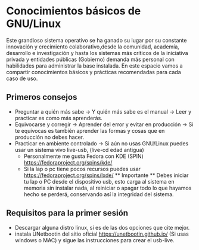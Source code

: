# Conocimientos básicos de GNU/Linux
Este grandioso sistema operativo se ha ganado su lugar por su constante innovación y crecimiento colaborativo,desde la comunidad, academía, desarrollo e investigación y hasta los sistemas más críticos de la iniciativa privada y entidades públicas (Gobierno) demanda más personal con habilidades para administrar la base instalada. En este espacio vamos a compartir conocimientos básicos y prácticas recomendadas para cada caso de uso. 
## Primeros consejos
- Preguntar a quién más sabe -> Y quién más sabe es el manual -> Leer y practicar es como más aprenderás.
- Equivocarse y corregir -> Aprender del error y evitar en producción -> Si te equivocas es también aprender las formas y cosas que en producción no debes hacer.
- Practicar en ambiente controlado -> Si aún no usas GNU/Linux puedes usar un sistema vivo live-usb, (live-cd edad antigua)
  - Personalmente me gusta Fedora con KDE (SPIN) https://fedoraproject.org/spins/kde/
  - Si la lap o pc tiene pocos recursos puedes usar https://fedoraproject.org/spins/lxde/
** Importante ** Debes iniciar tu lap o PC desde el dispositivo usb, esto carga al sistema en memoria sin instalar nada, al reiniciar o apagar todo lo que hayamos hecho se perderá, conservando así la integridad del sistema.
## Requisitos para la primer sesión
- Descargar alguna distro linux, si es de las dos opciones que cite mejor.
- instala UNetbootin del sitio oficial https://unetbootin.github.io/ (Si usas windows o MAC) y sigue las instrucciones para crear el usb-live.
  
